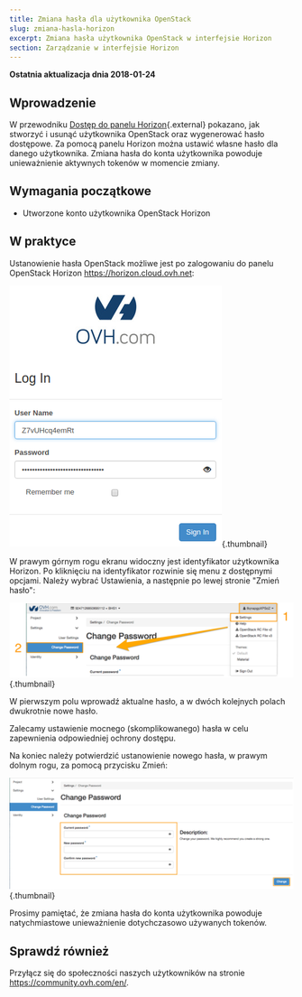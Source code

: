 ```yaml
---
title: Zmiana hasła dla użytkownika OpenStack
slug: zmiana-hasla-horizon
excerpt: Zmiana hasła użytkownika OpenStack w interfejsie Horizon
section: Zarządzanie w interfejsie Horizon
---
```


**Ostatnia aktualizacja dnia 2018-01-24**


## Wprowadzenie

W przewodniku [Dostęp do panelu Horizon](https://docs.ovh.com/pl/public-cloud/tworzenie_dostepu_do_interfejsu_horizon/){.external} pokazano, jak stworzyć i usunąć użytkownika OpenStack oraz wygenerować hasło dostępowe.
Za pomocą panelu Horizon można ustawić własne hasło dla danego użytkownika. 
Zmiana hasła do konta użytkownika powoduje unieważnienie aktywnych tokenów w momencie zmiany.


## Wymagania początkowe

- Utworzone konto użytkownika OpenStack Horizon


## W praktyce

Ustanowienie hasła OpenStack możliwe jest po zalogowaniu do panelu OpenStack Horizon <https://horizon.cloud.ovh.net>:

![Logowanie do Horizon](images/1_H_login_window.png){.thumbnail}

W prawym górnym rogu ekranu widoczny jest identyfikator użytkownika Horizon. Po kliknięciu na identyfikator rozwinie się menu z dostępnymi opcjami. 
Należy wybrać Ustawienia, a następnie po lewej stronie "Zmień hasło":

![Zmiana hasla](images/2_H_pass_change_option.png){.thumbnail}

W pierwszym polu wprowadź aktualne hasło, a w dwóch kolejnych polach dwukrotnie nowe hasło.

Zalecamy ustawienie mocnego (skomplikowanego) hasła w celu zapewnienia odpowiedniej ochrony dostępu. 

Na koniec należy potwierdzić ustanowienie nowego hasła, w prawym dolnym rogu, za pomocą przycisku Zmień:

![Ustawienie hasla](images/3_H_set_new_passord.png){.thumbnail}

Prosimy pamiętać, że zmiana hasła do konta użytkownika powoduje natychmiastowe unieważnienie dotychczasowo używanych tokenów.


## Sprawdź również

Przyłącz się do społeczności naszych użytkowników na stronie <https://community.ovh.com/en/>.
